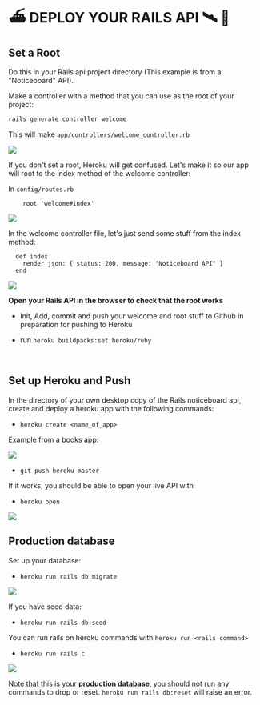 # &#x26F4; DEPLOY YOUR RAILS API &#x1F6F0; &#x1F4E1;

## Set a Root

Do this in your Rails api project directory (This example is from a "Noticeboard" API).

Make a controller with a method that you can use as the root of your project:

```bash
rails generate controller welcome
```

This will make `app/controllers/welcome_controller.rb`

![](https://i.imgur.com/obbUkh8.png)

If you don't set a root, Heroku will get confused. Let's make it so our app will root to the index method of the welcome controller:

In `config/routes.rb`

```
    root 'welcome#index'
```

![](https://i.imgur.com/bg7F7rz.png)

In the welcome controller file, let's just send some stuff from the index method:

```
  def index
    render json: { status: 200, message: "Noticeboard API" }
  end
```

![](https://i.imgur.com/14nBStv.png)


**Open your Rails API in the browser to check that the root works**

* Init, Add, commit and push your welcome and root stuff to Github in preparation for pushing to Heroku

* run `heroku buildpacks:set heroku/ruby`

<br>

## Set up Heroku and Push

In the directory of your own desktop copy of the Rails noticeboard api, create and deploy a heroku app with the following commands:

* `heroku create <name_of_app>`

Example from a books app:

![](https://i.imgur.com/hf6oZlz.png)

* `git push heroku master`

If it works, you should be able to open your live API with

* `heroku open`

![](https://i.imgur.com/h83oezN.png)

## Production database

Set up your database:

* `heroku run rails db:migrate`

![](https://i.imgur.com/oxx83gd.png)

If you have seed data:

* `heroku run rails db:seed`

You can run rails on heroku commands with `heroku run <rails command>`

* `heroku run rails c`

![](https://i.imgur.com/0Coz9K6.png)

Note that this is your **production database**, you should not run any commands to drop or reset. `heroku run rails db:reset` will raise an error.





